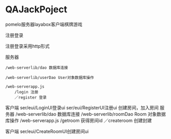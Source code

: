 # QAJackPoject

pomelo服务器layabox客户端棋牌游戏

注册登录

注册登录采用http形式

服务器

    /web-serverlib/dao 数据库连接
    
    /web-serverlib/userDao User对象数据库操作
    
    /web-serverapp.js 
        /login 注册 
        ／register 登录
    
客户端 
      ser/eui/LoginUI登录ui
      ser/eui/RegisterUI注册ui
创建房间，加入房间
服务器 
    /web-serverlib/dao 数据库连接
    /web-serverlib/roomDao Room
    对象数据库操作
    /web-serverapp.js 
        /getroom 获得房间id
        ／createroom 创建封建
    
客户端 
      ser/eui/CreateRoomUI创建房间ui
    


